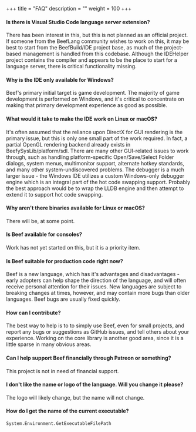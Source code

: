 +++
title = "FAQ"
description = ""
weight = 100
+++

#### Is there is Visual Studio Code language server extension?
There has been interest in this, but this is not planned as an official project. If someone from the BeefLang community wishes to work on this, it may be best to start from the BeefBuild/IDE project base, as much of the project-based management is handled from this codebase. Although the IDEHelper project contains the compiler and appears to be the place to start for a language server, there is critical functionality missing.

#### Why is the IDE only available for Windows?
Beef's primary initial target is game development. The majority of game development is performed on Windows, and it's critical to concentrate on making that primary development experience as good as possible.

#### What would it take to make the IDE work on Linux or macOS?
It's often assumed that the reliance upon DirectX for GUI rendering is the primary issue, but this is only one small part of the work required. In fact, a partial OpenGL rendering backend already exists in BeefySysLib/platform/sdl. There are many other GUI-related issues to work through, such as handling platform-specific Open/Save/Select Folder dialogs, system menus, multimonitor support, alternate hotkey standards, and many other system-undiscovered problems. The debugger is a much larger issue - the Windows IDE utilizes a custom Windows-only debugger engine which is an integral part of the hot code swapping support. Probably the best approach would be to wrap the LLDB engine and then attempt to extend it to support hot code swapping.

#### Why aren't there binaries available for Linux or macOS?
There will be, at some point.

#### Is Beef available for consoles?
Work has not yet started on this, but it is a priority item.

#### Is Beef suitable for production code right now?
Beef is a new language, which has it's advantages and disadvantages - early adopters can help shape the direction of the language, and will often receive personal attention for their issues. New languages are subject to breaking changes at times, however, and may contain more bugs than older languages. Beef bugs are usually fixed quickly.

#### How can I contribute?
The best way to help is to to simply use Beef, even for small projects, and report any bugs or suggestions as GitHub issues, and tell others about your experience. Working on the core library is another good area, since it is a little sparse in many obvious areas.

#### Can I help support Beef financially through Patreon or something?
This project is not in need of financial support.

#### I don't like the name or logo of the language. Will you change it please?
The logo will likely change, but the name will not change.

#### How do I get the name of the current executable?
`System.Environment.GetExecutableFilePath`